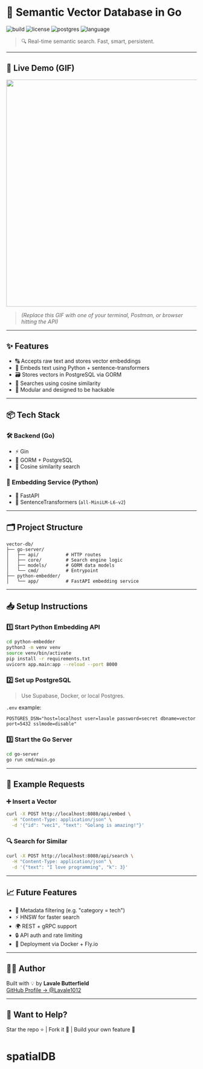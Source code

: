 # 🧠 Semantic Vector Database in Go

![build](https://img.shields.io/badge/build-passing-brightgreen)
![license](https://img.shields.io/badge/license-MIT-blue)
![postgres](https://img.shields.io/badge/database-PostgreSQL-blue)
![language](https://img.shields.io/badge/language-Go-informational)

> 🔍 Real-time semantic search. Fast, smart, persistent.

---

## 🚀 Live Demo (GIF)

<img src="https://media.giphy.com/media/v1.Y2lkPTc5MGI3NjExbmdsMXhxOGE2aHFtcTdqbHNod3c5cDVtaTlmN2Fya3E1cXo5bnVsaiZlcD12MV9naWZzX3NlYXJjaCZjdD1n/MF9ItaT1f9bZziwRf9/giphy.gif" width="600"/>

> _(Replace this GIF with one of your terminal, Postman, or browser hitting the API)_

---

## ✨ Features

- 🔠 Accepts raw text and stores vector embeddings
- 🤝 Embeds text using Python + sentence-transformers
- 🗃️ Stores vectors in PostgreSQL via GORM
- 📐 Searches using cosine similarity
- 🧱 Modular and designed to be hackable

---

## 📦 Tech Stack

### 🛠 Backend (Go)

- ⚡️ Gin
- 🧬 GORM + PostgreSQL
- 📏 Cosine similarity search

### 🤖 Embedding Service (Python)

- 🚀 FastAPI
- 🧠 SentenceTransformers (`all-MiniLM-L6-v2`)

---

## 🗂 Project Structure

```
vector-db/
├── go-server/
│   ├── api/          # HTTP routes
│   ├── core/         # Search engine logic
│   ├── models/       # GORM data models
│   └── cmd/          # Entrypoint
├── python-embedder/
│   └── app/          # FastAPI embedding service
```

---

## 📥 Setup Instructions

### 1️⃣ Start Python Embedding API

```bash
cd python-embedder
python3 -m venv venv
source venv/bin/activate
pip install -r requirements.txt
uvicorn app.main:app --reload --port 8000
```

### 2️⃣ Set up PostgreSQL

> Use Supabase, Docker, or local Postgres.

`.env` example:

```
POSTGRES_DSN="host=localhost user=lavale password=secret dbname=vector port=5432 sslmode=disable"
```

### 3️⃣ Start the Go Server

```bash
cd go-server
go run cmd/main.go
```

---

## 🔎 Example Requests

### ➕ Insert a Vector

```bash
curl -X POST http://localhost:8080/api/embed \
  -H "Content-Type: application/json" \
  -d '{"id": "vec1", "text": "Golang is amazing!"}'
```

### 🔍 Search for Similar

```bash
curl -X POST http://localhost:8080/api/search \
  -H "Content-Type: application/json" \
  -d '{"text": "I love programming", "k": 3}'
```

---

## 📈 Future Features

- 📌 Metadata filtering (e.g. "category = tech")
- ⚡ HNSW for faster search
- 🌍 REST + gRPC support
- 🔒 API auth and rate limiting
- 🚢 Deployment via Docker + Fly.io

---

## 🧑‍💻 Author

Built with 💡 by **Lavale Butterfield**  
[GitHub Profile → @Lavale1012](https://github.com/Lavale1012)

---

## 🧪 Want to Help?

Star the repo ⭐ | Fork it 🔀 | Build your own feature 🚀
# spatialDB
